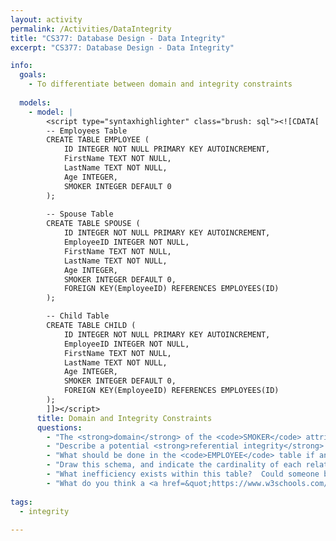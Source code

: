```yaml
---
layout: activity
permalink: /Activities/DataIntegrity
title: "CS377: Database Design - Data Integrity"
excerpt: "CS377: Database Design - Data Integrity"

info:
  goals: 
    - To differentiate between domain and integrity constraints
    
  models:
    - model: |
        <script type="syntaxhighlighter" class="brush: sql"><![CDATA[        
        -- Employees Table
        CREATE TABLE EMPLOYEE (
            ID INTEGER NOT NULL PRIMARY KEY AUTOINCREMENT, 
            FirstName TEXT NOT NULL, 
            LastName TEXT NOT NULL, 
            Age INTEGER,
            SMOKER INTEGER DEFAULT 0
        );
        
        -- Spouse Table
        CREATE TABLE SPOUSE (
            ID INTEGER NOT NULL PRIMARY KEY AUTOINCREMENT, 
            EmployeeID INTEGER NOT NULL,
            FirstName TEXT NOT NULL, 
            LastName TEXT NOT NULL, 
            Age INTEGER,
            SMOKER INTEGER DEFAULT 0,
            FOREIGN KEY(EmployeeID) REFERENCES EMPLOYEES(ID)
        );

        -- Child Table
        CREATE TABLE CHILD (
            ID INTEGER NOT NULL PRIMARY KEY AUTOINCREMENT, 
            EmployeeID INTEGER NOT NULL,
            FirstName TEXT NOT NULL, 
            LastName TEXT NOT NULL, 
            Age INTEGER,
            SMOKER INTEGER DEFAULT 0,
            FOREIGN KEY(EmployeeID) REFERENCES EMPLOYEES(ID)
        );        
        ]]></script>
      title: Domain and Integrity Constraints
      questions:
        - "The <strong>domain</strong> of the <code>SMOKER</code> attribute is all positive integers, but it is really intended to be <code>0</code> or <code>1</code>.  This is an <code>integrity constraint</code> since it cannot be restricted syntactically by the domain (although some SQL engines do support boolean data types!).  What other integrity constraints do you see in this table?"
        - "Describe a potential <strong>referential integrity</strong> violation that could occur within this database if records can be deleted from the <code>EMPLOYEE</code> table without checking the <code>SPOUSE</code> table first."
        - "What should be done in the <code>EMPLOYEE</code> table if an entry is deleted in the <code>SPOUSE</code> table?"
        - "Draw this schema, and indicate the cardinality of each relationship (1:1, 1:many, optional)."
        - "What inefficiency exists within this table?  Could someone be a spouse of one person and a child of another?  Re-design this schema to eliminate redundant data storage."
        - "What do you think a <a href=&quot;https://www.w3schools.com/sql/sql_check.asp&quot;>CHECK Constraint</a> does?"
        
tags:
  - integrity
  
---
```


